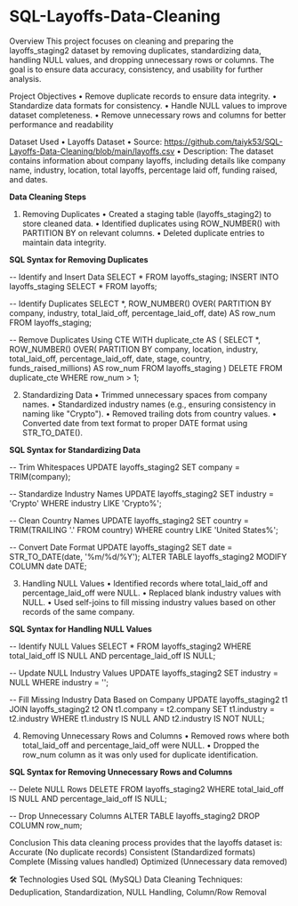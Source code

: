 # SQL-Layoffs-Data-Cleaning

Overview
This project focuses on cleaning and preparing the layoffs_staging2 dataset by removing duplicates, standardizing data, handling NULL values, and dropping unnecessary rows or columns. The goal is to ensure data accuracy, consistency, and usability for further analysis.

Project Objectives
•	Remove duplicate records to ensure data integrity.
•	Standardize data formats for consistency.
•	Handle NULL values to improve dataset completeness.
•	Remove unnecessary rows and columns for better performance and readability

Dataset Used
•	Layoffs Dataset 
•	Source:  https://github.com/taiyk53/SQL-Layoffs-Data-Cleaning/blob/main/layoffs.csv
•	Description: The dataset contains information about company layoffs, including details like company name, industry, location, total layoffs, percentage laid off, funding raised, and dates.

**Data Cleaning Steps**

1. Removing Duplicates
•	Created a staging table (layoffs_staging2) to store cleaned data.
•	Identified duplicates using ROW_NUMBER() with PARTITION BY on relevant columns.
•	Deleted duplicate entries to maintain data integrity.

**SQL Syntax for Removing Duplicates**

-- Identify and Insert Data
SELECT * FROM layoffs_staging;
INSERT INTO layoffs_staging SELECT * FROM layoffs;

-- Identify Duplicates
SELECT *, ROW_NUMBER() OVER(
 PARTITION BY company, industry, total_laid_off, percentage_laid_off, date) AS row_num
FROM layoffs_staging;

-- Remove Duplicates Using CTE
WITH duplicate_cte AS (
  SELECT *, ROW_NUMBER() OVER(
    PARTITION BY company, location, industry, total_laid_off, percentage_laid_off, date, stage, country, funds_raised_millions) AS row_num
  FROM layoffs_staging
)
DELETE FROM duplicate_cte WHERE row_num > 1;

2. Standardizing Data
•	Trimmed unnecessary spaces from company names.
•	Standardized industry names (e.g., ensuring consistency in naming like "Crypto").
•	Removed trailing dots from country values.
•	Converted date from text format to proper DATE format using STR_TO_DATE().

 **SQL Syntax for Standardizing Data**
 
-- Trim Whitespaces
UPDATE layoffs_staging2 SET company = TRIM(company);

-- Standardize Industry Names
UPDATE layoffs_staging2 SET industry = 'Crypto' WHERE industry LIKE 'Crypto%';

-- Clean Country Names
UPDATE layoffs_staging2 SET country = TRIM(TRAILING '.' FROM country) WHERE country LIKE 'United States%';

-- Convert Date Format
UPDATE layoffs_staging2 SET date = STR_TO_DATE(date, '%m/%d/%Y');
ALTER TABLE layoffs_staging2 MODIFY COLUMN date DATE;

3. Handling NULL Values
•	Identified records where total_laid_off and percentage_laid_off were NULL.
•	Replaced blank industry values with NULL.
•	Used self-joins to fill missing industry values based on other records of the same company.

**SQL Syntax for Handling NULL Values**

-- Identify NULL Values
SELECT * FROM layoffs_staging2 WHERE total_laid_off IS NULL AND percentage_laid_off IS NULL;

-- Update NULL Industry Values
UPDATE layoffs_staging2 SET industry = NULL WHERE industry = '';

-- Fill Missing Industry Data Based on Company
UPDATE layoffs_staging2 t1
JOIN layoffs_staging2 t2 ON t1.company = t2.company
SET t1.industry = t2.industry
WHERE t1.industry IS NULL AND t2.industry IS NOT NULL;

4. Removing Unnecessary Rows and Columns
•	Removed rows where both total_laid_off and percentage_laid_off were NULL.
•	Dropped the row_num column as it was only used for duplicate identification.

**SQL Syntax for Removing Unnecessary Rows and Columns**

-- Delete NULL Rows
DELETE FROM layoffs_staging2 WHERE total_laid_off IS NULL AND percentage_laid_off IS NULL;

-- Drop Unnecessary Columns
ALTER TABLE layoffs_staging2 DROP COLUMN row_num;

Conclusion
This data cleaning process provides that the layoffs dataset is:
Accurate (No duplicate records)
Consistent (Standardized formats)
Complete (Missing values handled)
Optimized (Unnecessary data removed)

🛠 Technologies Used
SQL (MySQL)
Data Cleaning Techniques: Deduplication, Standardization, NULL Handling, Column/Row Removal



